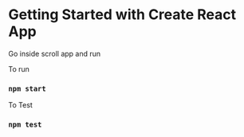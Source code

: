 # Getting Started with Create React App

Go inside scroll app and run

To run

### `npm start`

To Test

### `npm test`
